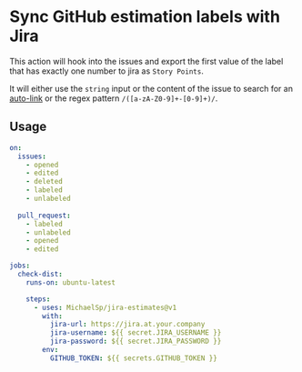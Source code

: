 # Sync GitHub estimation labels with Jira

This action will hook into the issues and export the first value of the label that has exactly one number to jira as `Story Points`.

It will either use the `string` input or the content of the issue to search for an [auto-link](https://docs.github.com/en/repositories/managing-your-repositorys-settings-and-features/managing-repository-settings/configuring-autolinks-to-reference-external-resources) or the regex pattern `/([a-zA-Z0-9]+-[0-9]+)/`.

## Usage

```yaml
on:
  issues:
    - opened
    - edited
    - deleted
    - labeled
    - unlabeled
    
  pull_request:
    - labeled
    - unlabeled
    - opened
    - edited

jobs:
  check-dist:
    runs-on: ubuntu-latest

    steps:
      - uses: MichaelSp/jira-estimates@v1
        with:
          jira-url: https://jira.at.your.company
          jira-username: ${{ secret.JIRA_USERNAME }}
          jira-password: ${{ secret.JIRA_PASSWORD }}
        env:
          GITHUB_TOKEN: ${{ secrets.GITHUB_TOKEN }}
```